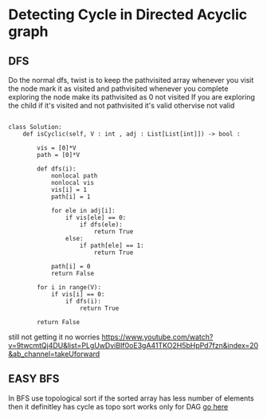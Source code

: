 # Detecting Cycle in Directed Acyclic graph

## DFS
Do the normal dfs, twist is to keep the pathvisited array 
whenever you visit the node mark it as visited and pathvisited
whenever you complete exploring the node make its pathvisited as 0 not visited
If you are exploring the child if it's visited and not pathvisited it's valid othervise not valid

```

class Solution:
    def isCyclic(self, V : int , adj : List[List[int]]) -> bool :
        
        vis = [0]*V
        path = [0]*V
        
        def dfs(i):
            nonlocal path
            nonlocal vis
            vis[i] = 1
            path[i] = 1
            
            for ele in adj[i]:
                if vis[ele] == 0:
                    if dfs(ele):
                        return True
                else:
                    if path[ele] == 1:
                        return True
                        
            path[i] = 0
            return False
            
        for i in range(V):
            if vis[i] == 0:
                if dfs(i):
                    return True
                    
        return False
```

still not getting it no worries https://www.youtube.com/watch?v=9twcmtQj4DU&list=PLgUwDviBIf0oE3gA41TKO2H5bHpPd7fzn&index=20&ab_channel=takeUforward

## EASY BFS

In BFS use topological sort if the sorted array has less number of elements then it definitley has cycle as topo sort works only for DAG
[go here](https://github.com/sharayu134/Notes/blob/cd6127252f575aafd72d2173ff88f100c4861b6f/Algorithm/Topological%20sort.md?plain=1#L4)
